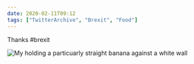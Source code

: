 ```yaml
---
date: 2020-02-11T09:12
tags: ["TwitterArchive", "Brexit", "Food"]
---
```


Thanks #brexit

![My holding a particuarly straight banana against a white wall](https://cdn.geekyaubergine.com/2020/straight_banana.jpg)
